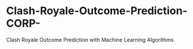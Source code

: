 # Clash-Royale-Outcome-Prediction-CORP-
Clash Royale Outcome Prediction with Machine Learning Algorithms
